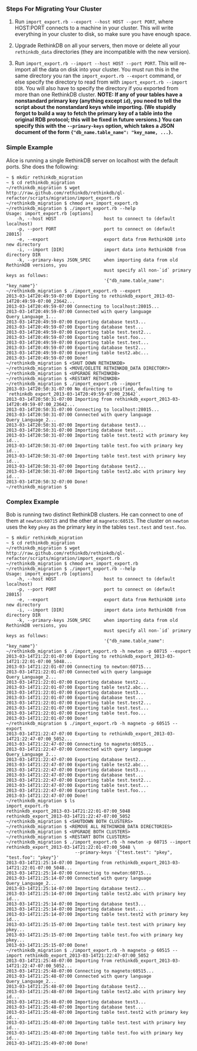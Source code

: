 ### 

### Steps For Migrating Your Cluster

1. Run `import_export.rb --export --host HOST --port PORT`, where HOST:PORT
connects to a machine in your cluster.  This will write everything in your
cluster to disk, so make sure you have enough space.

2. Upgrade RethinkDB on all your servers, then move or delete all your
`rethinkdb_data` directories (they are incompatible with the new version).

3. Run `import_export.rb --import --host HOST --port PORT`.  This will re-import
all the data on disk into your cluster.  You must run this in the same directory
you ran the `import_export.rb --export` command, or else specify the directory
to read from with `import_export.rb --import DIR`.  You will also have to
specify the directory if you exported from more than one RethinkDB
cluster. **NOTE: If any of your tables have a nonstandard primary key (anything
except `id`), you need to tell the script about the nonstandard keys while
importing.  (We stupidly forgot to build a way to fetch the primary key of a
table into the original RDB protocol; this will be fixed in future versions.)
You can specify this with the `--primary-keys` option, which takes a JSON
document of the form `{"db_name.table_name": "key_name, ...}`.**

### Simple Example

Alice is running a single RethinkDB server on localhost with the default ports.
She does the following:

```
~ $ mkdir rethinkdb_migration
~ $ cd rethinkdb_migration
~/rethinkdb_migration $ wget http://raw.github.com/rethinkdb/rethinkdb/ql-refactor/scripts/migration/import_export.rb
~/rethinkdb_migration $ chmod a+x import_export.rb
~/rethinkdb_migration $ ./import_export.rb --help
Usage: import_export.rb [options]
    -h, --host HOST                  host to connect to (default localhost)
    -p, --port PORT                  port to connect on (default 28015)
    -e, --export                     export data from RethinkDB into new directory
    -i, --import [DIR]               import data into RethinkDB from directory DIR
    -k, --primary-keys JSON_SPEC     when importing data from old RethinkDB versions, you
                                     must specify all non-`id` primary keys as follows:
                                     '{"db_name.table_name": "key_name"}'
~/rethinkdb_migration $ ./import_export.rb --export
2013-03-14T20:49:59-07:00 Exporting to rethinkdb_export_2013-03-14T20:49:59-07:00_23642...
2013-03-14T20:49:59-07:00 Connecting to localhost:28015...
2013-03-14T20:49:59-07:00 Connected with query language Query_Language_1...
2013-03-14T20:49:59-07:00 Exporting database test3...
2013-03-14T20:49:59-07:00 Exporting database test...
2013-03-14T20:49:59-07:00 Exporting table test.test2...
2013-03-14T20:49:59-07:00 Exporting table test.foo...
2013-03-14T20:49:59-07:00 Exporting table test.test...
2013-03-14T20:49:59-07:00 Exporting database test2...
2013-03-14T20:49:59-07:00 Exporting table test2.abc...
2013-03-14T20:49:59-07:00 Done!
~/rethinkdb_migration $ <SHUT DOWN RETHINKDB>
~/rethinkdb_migration $ <MOVE/DELETE RETHINKDB_DATA DIRECTORY>
~/rethinkdb_migration $ <UPGRADE RETHINKDB>
~/rethinkdb_migration $ <RESTART RETHINKDB>
~/rethinkdb_migration $ ./import_export.rb --import
2013-03-14T20:50:31-07:00 No directory specified, defaulting to `rethinkdb_export_2013-03-14T20:49:59-07:00_23642`.
2013-03-14T20:50:31-07:00 Importing from rethinkdb_export_2013-03-14T20:49:59-07:00_23642...
2013-03-14T20:50:31-07:00 Connecting to localhost:28015...
2013-03-14T20:50:31-07:00 Connected with query language Query_Language_2...
2013-03-14T20:50:31-07:00 Importing database test3...
2013-03-14T20:50:31-07:00 Importing database test...
2013-03-14T20:50:31-07:00 Importing table test.test2 with primary key id...
2013-03-14T20:50:31-07:00 Importing table test.foo with primary key id...
2013-03-14T20:50:31-07:00 Importing table test.test with primary key id...
2013-03-14T20:50:31-07:00 Importing database test2...
2013-03-14T20:50:31-07:00 Importing table test2.abc with primary key id...
2013-03-14T20:50:32-07:00 Done!
~/rethinkdb_migration $
```

### Complex Example

Bob is running two distinct RethinkDB clusters.  He can connect to one of them
at `newton:60715` and the other at `magneto:60515`.  The cluster on `newton`
uses the key `pkey` as the primary key in the tables `test.test` and `test.foo`.

```
~ $ mkdir rethinkdb_migration
~ $ cd rethinkdb_migration
~/rethinkdb_migration $ wget http://raw.github.com/rethinkdb/rethinkdb/ql-refactor/scripts/migration/import_export.rb
~/rethinkdb_migration $ chmod a+x import_export.rb
~/rethinkdb_migration $ ./import_export.rb --help
Usage: import_export.rb [options]
    -h, --host HOST                  host to connect to (default localhost)
    -p, --port PORT                  port to connect on (default 28015)
    -e, --export                     export data from RethinkDB into new directory
    -i, --import [DIR]               import data into RethinkDB from directory DIR
    -k, --primary-keys JSON_SPEC     when importing data from old RethinkDB versions, you
                                     must specify all non-`id` primary keys as follows:
                                     '{"db_name.table_name": "key_name"}'
~/rethinkdb_migration $ ./import_export.rb -h newton -p 60715 --export
2013-03-14T21:22:01-07:00 Exporting to rethinkdb_export_2013-03-14T21:22:01-07:00_5048...
2013-03-14T21:22:01-07:00 Connecting to newton:60715...
2013-03-14T21:22:01-07:00 Connected with query language Query_Language_2...
2013-03-14T21:22:01-07:00 Exporting database test2...
2013-03-14T21:22:01-07:00 Exporting table test2.abc...
2013-03-14T21:22:01-07:00 Exporting database test3...
2013-03-14T21:22:01-07:00 Exporting database test...
2013-03-14T21:22:01-07:00 Exporting table test.test2...
2013-03-14T21:22:01-07:00 Exporting table test.test...
2013-03-14T21:22:01-07:00 Exporting table test.foo...
2013-03-14T21:22:01-07:00 Done!
~/rethinkdb_migration $ ./import_export.rb -h magneto -p 60515 --export
2013-03-14T21:22:47-07:00 Exporting to rethinkdb_export_2013-03-14T21:22:47-07:00_5052...
2013-03-14T21:22:47-07:00 Connecting to magneto:60515...
2013-03-14T21:22:47-07:00 Connected with query language Query_Language_2...
2013-03-14T21:22:47-07:00 Exporting database test2...
2013-03-14T21:22:47-07:00 Exporting table test2.abc...
2013-03-14T21:22:47-07:00 Exporting database test3...
2013-03-14T21:22:47-07:00 Exporting database test...
2013-03-14T21:22:47-07:00 Exporting table test.test2...
2013-03-14T21:22:47-07:00 Exporting table test.test...
2013-03-14T21:22:47-07:00 Exporting table test.foo...
2013-03-14T21:22:47-07:00 Done!
~/rethinkdb_migration $ ls
import_export.rb
rethinkdb_export_2013-03-14T21:22:01-07:00_5048
rethinkdb_export_2013-03-14T21:22:47-07:00_5052
~/rethinkdb_migration $ <SHUTDOWN BOTH CLUSTERS>
~/rethinkdb_migration $ <REMOVE ALL RETHINKDB_DATA DIRECTORIES>
~/rethinkdb_migration $ <UPGRADE BOTH CLUSTERS>
~/rethinkdb_migration $ <RESTART BOTH CLUSTERS>
~/rethinkdb_migration $ ./import_export.rb -h newton -p 60715 --import rethinkdb_export_2013-03-14T21:22:01-07:00_5048 \
                          --primary-keys '{"test.test": "pkey", "test.foo": "pkey"}'
2013-03-14T21:25:14-07:00 Importing from rethinkdb_export_2013-03-14T21:22:01-07:00_5048...
2013-03-14T21:25:14-07:00 Connecting to newton:60715...
2013-03-14T21:25:14-07:00 Connected with query language Query_Language_2...
2013-03-14T21:25:14-07:00 Importing database test2...
2013-03-14T21:25:14-07:00 Importing table test2.abc with primary key id...
2013-03-14T21:25:14-07:00 Importing database test3...
2013-03-14T21:25:14-07:00 Importing database test...
2013-03-14T21:25:14-07:00 Importing table test.test2 with primary key id...
2013-03-14T21:25:15-07:00 Importing table test.test with primary key pkey...
2013-03-14T21:25:15-07:00 Importing table test.foo with primary key pkey...
2013-03-14T21:25:15-07:00 Done!
~/rethinkdb_migration $ ./import_export.rb -h magneto -p 60515 --import rethinkdb_export_2013-03-14T21:22:47-07:00_5052
2013-03-14T21:25:48-07:00 Importing from rethinkdb_export_2013-03-14T21:22:47-07:00_5052...
2013-03-14T21:25:48-07:00 Connecting to magneto:60515...
2013-03-14T21:25:48-07:00 Connected with query language Query_Language_2...
2013-03-14T21:25:48-07:00 Importing database test2...
2013-03-14T21:25:48-07:00 Importing table test2.abc with primary key id...
2013-03-14T21:25:48-07:00 Importing database test3...
2013-03-14T21:25:48-07:00 Importing database test...
2013-03-14T21:25:48-07:00 Importing table test.test2 with primary key id...
2013-03-14T21:25:48-07:00 Importing table test.test with primary key id...
2013-03-14T21:25:48-07:00 Importing table test.foo with primary key id...
2013-03-14T21:25:49-07:00 Done!
```